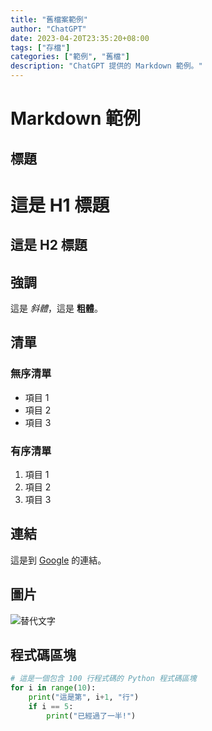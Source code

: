 ```yaml
---
title: "舊檔案範例"
author: "ChatGPT"
date: 2023-04-20T23:35:20+08:00
tags: ["存檔"]
categories: ["範例", "舊檔"]
description: "ChatGPT 提供的 Markdown 範例。"
---
```


# Markdown 範例

## 標題
這是 H1 標題
=====================
這是 H2 標題
---------------------

## 強調
這是 *斜體*，這是 **粗體**。

## 清單
### 無序清單
- 項目 1
- 項目 2
- 項目 3

### 有序清單
1. 項目 1
2. 項目 2
3. 項目 3

## 連結
這是到 [Google](https://www.google.com) 的連結。

## 圖片
![替代文字](https://via.placeholder.com/150 "替代圖片")

## 程式碼區塊
```python
# 這是一個包含 100 行程式碼的 Python 程式碼區塊
for i in range(10):
    print("這是第", i+1, "行")
    if i == 5:
        print("已經過了一半!")
```